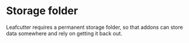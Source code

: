 # Storage folder

Leafcutter requires a permanent storage folder, so that addons can store data somewhere and rely on getting it back out.
